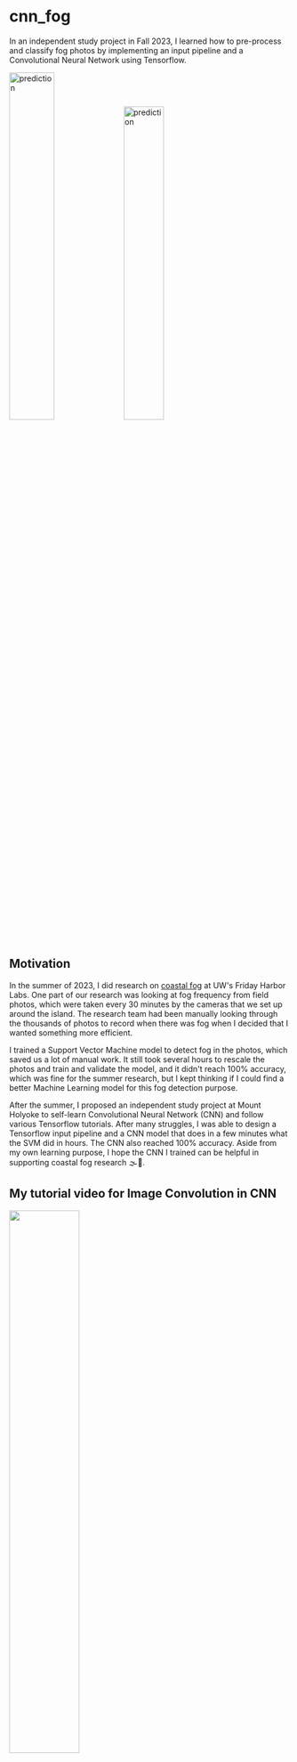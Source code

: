 # cnn_fog

In an independent study project in Fall 2023, I learned how to pre-process and classify fog photos by implementing an input pipeline and a Convolutional Neural Network using Tensorflow.

<img width="40%" alt="prediction" src="https://github.com/autumn-yng/cnn_fog/assets/92401509/574c2884-22bb-4e45-a199-fa60d9c3b36d">

<img width="38%" alt="prediction" src="https://github.com/autumn-yng/cnn_fog/assets/92401509/c57d253a-0dfe-4e85-9753-e5115e716873">

## Motivation
In the summer of 2023, I did research on [coastal fog](https://github.com/autumn-yng/summerfog/tree/main) at UW's Friday Harbor Labs. One part of our research was looking at fog frequency from field photos, which were taken every 30 minutes by the cameras that we set up around the island. The research team had been manually looking through the thousands of photos to record when there was fog when I decided that I wanted something more efficient. 

I trained a Support Vector Machine model to detect fog in the photos, which saved us a lot of manual work. It still took several hours to rescale the photos and train and validate the model, and it didn't reach 100% accuracy, which was fine for the summer research, but I kept thinking if I could find a better Machine Learning model for this fog detection purpose. 

After the summer, I proposed an independent study project at Mount Holyoke to self-learn Convolutional Neural Network (CNN) and follow various Tensorflow tutorials. After many struggles, I was able to design a Tensorflow input pipeline and a CNN model that does in a few minutes what the SVM did in hours. The CNN also reached 100% accuracy. Aside from my own learning purpose, I hope the CNN I trained can be helpful in supporting coastal fog research 🌫🌊.

## My tutorial video for Image Convolution in CNN

[<img width="50%" src="https://github.com/autumn-yng/cnn_fog/assets/92401509/f5642e9c-0ecc-4dac-8c5b-e8771ec46d9a">](https://www.youtube.com/watch?v=XELqHT8wkvg)

## Lessons

